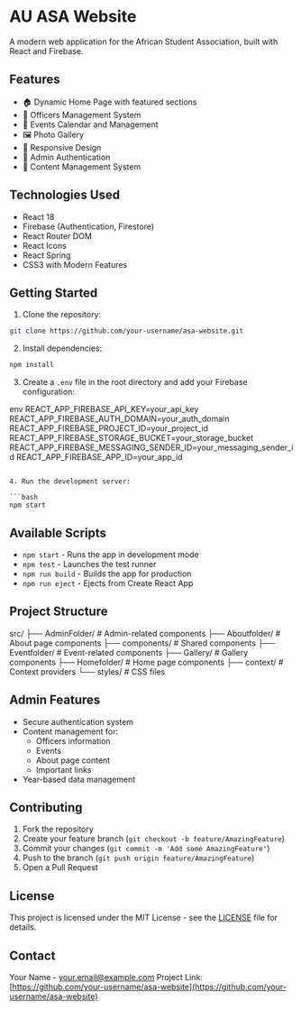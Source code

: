 # AU ASA Website

A modern web application for the African Student Association, built with React and Firebase.

## Features

- 🏠 Dynamic Home Page with featured sections
- 👥 Officers Management System
- 📅 Events Calendar and Management
- 🖼️ Photo Gallery
- 📱 Responsive Design
- 🔐 Admin Authentication
- 📝 Content Management System

## Technologies Used

- React 18
- Firebase (Authentication, Firestore)
- React Router DOM
- React Icons
- React Spring
- CSS3 with Modern Features

## Getting Started

1. Clone the repository:

```bash
git clone https://github.com/your-username/asa-website.git
```

2. Install dependencies:

```bash
npm install
```


3. Create a `.env` file in the root directory and add your Firebase configuration:

env
REACT_APP_FIREBASE_API_KEY=your_api_key
REACT_APP_FIREBASE_AUTH_DOMAIN=your_auth_domain
REACT_APP_FIREBASE_PROJECT_ID=your_project_id
REACT_APP_FIREBASE_STORAGE_BUCKET=your_storage_bucket
REACT_APP_FIREBASE_MESSAGING_SENDER_ID=your_messaging_sender_id
REACT_APP_FIREBASE_APP_ID=your_app_id
```

4. Run the development server:

```bash
npm start
```


## Available Scripts

- `npm start` - Runs the app in development mode
- `npm test` - Launches the test runner
- `npm run build` - Builds the app for production
- `npm run eject` - Ejects from Create React App

## Project Structure

src/
├── AdminFolder/ # Admin-related components
├── Aboutfolder/ # About page components
├── components/ # Shared components
├── Eventfolder/ # Event-related components
├── Gallery/ # Gallery components
├── Homefolder/ # Home page components
├── context/ # Context providers
└── styles/ # CSS files


## Admin Features

- Secure authentication system
- Content management for:
  - Officers information
  - Events
  - About page content
  - Important links
- Year-based data management

## Contributing

1. Fork the repository
2. Create your feature branch (`git checkout -b feature/AmazingFeature`)
3. Commit your changes (`git commit -m 'Add some AmazingFeature'`)
4. Push to the branch (`git push origin feature/AmazingFeature`)
5. Open a Pull Request

## License

This project is licensed under the MIT License - see the [LICENSE](LICENSE) file for details.

## Contact

Your Name - your.email@example.com
Project Link: [https://github.com/your-username/asa-website](https://github.com/your-username/asa-website)

